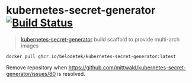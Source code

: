 # kubernetes-secret-generator [![Build Status](https://github.com/belodetek/cfn-generic-custom-resource/actions/workflows/flowzone.yml/badge.svg)](https://github.com/belodetek/cfn-generic-custom-resource/actions/workflows/flowzone.yml)

> [kubernetes-secret-generator] build scaffold to provide multi-arch images

    docker pull ghcr.io/belodetek/kubernetes-secret-generator:latest

Remove repository when https://github.com/mittwald/kubernetes-secret-generator/issues/80 is resolved.

[kubernetes-secret-generator]: https://github.com/mittwald/kubernetes-secret-generator
